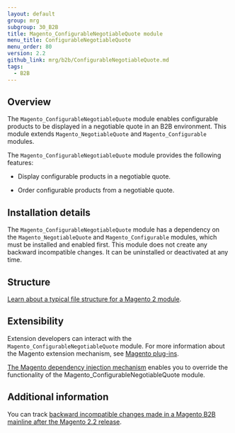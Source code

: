 ```yaml
---
layout: default
group: mrg
subgroup: 30_B2B
title: Magento_ConfigurableNegotiableQuote module
menu_title: ConfigurableNegotiableQuote
menu_order: 80
version: 2.2
github_link: mrg/b2b/ConfigurableNegotiableQuote.md
tags:
  - B2B
---
```

## Overview

The `Magento_ConfigurableNegotiableQuote` module enables configurable products to be displayed in a negotiable quote in an B2B environment. This module extends `Magento_NegotiableQuote` and `Magento_Configurable` modules.

The `Magento_ConfigurableNegotiableQuote` module provides the following features:

* Display configurable products in a negotiable quote.

* Order configurable products from a negotiable quote.

## Installation details

The `Magento_ConfigurableNegotiableQuote` module has a dependency on the `Magento_NegotiableQuote` and `Magento_Configurable` modules, which must be installed and enabled first. This module does not create any backward incompatible changes. It can be uninstalled or deactivated at any time.

## Structure

[Learn about a typical file structure for a Magento 2 module]({{page.baseurl}}extension-dev-guide/build/module-file-structure.html).

## Extensibility

Extension developers can interact with the `Magento_ConfigurableNegotiableQuote` module. For more information about the Magento extension mechanism, see [Magento plug-ins]({{page.baseurl}}extension-dev-guide/plugins.html).

[The Magento dependency injection mechanism]({{page.baseurl}}extension-dev-guide/depend-inj.html) enables you to override the functionality of the Magento_ConfigurableNegotiableQuote module.

## Additional information

You can track [backward incompatible changes made in a Magento B2B mainline after the Magento 2.2 release]({{page.baseurl}}release-notes/changes/b2b_changes.html).
